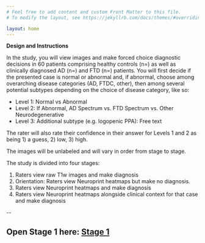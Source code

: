 ```yaml
---
# Feel free to add content and custom Front Matter to this file.
# To modify the layout, see https://jekyllrb.com/docs/themes/#overriding-theme-defaults

layout: home
---
```

**Design and Instructions**

In the study, you will view images and make forced choice diagnostic decisions in 60 patients comprising healthy controls (n=) as well as clinically diagnosed AD (n=) and FTD (n=) patients. You will first decide if the presented case is normal or abnormal and, if abnormal, choose among overarching disease categories (AD, FTDC, other), then among several potential subtypes depending on the choice of disease category, like so:

- Level 1: Normal vs Abnormal
- Level 2: If Abnormal, AD Spectrum vs. FTD Spectrum vs. Other Neurodegenerative
- Level 3: Additional subtype (e.g. logopenic PPA): Free text

The rater will also rate their confidence in their answer for Levels 1 and 2 as being 1) a guess, 2) low, 3) high.

The images will be unlabeled and will vary in order from stage to stage.

The study is divided into four stages:

1. Raters view raw T1w images and make diagnosis
2. Orientation: Raters view Neuroprint heatmaps but make no diagnosis.
3. Raters view Neuroprint heatmaps and make diagnosis
4. Raters view Neuroprint heatmaps alongside clinical context for that case and make diagnosis

--


## Open Stage 1 here: [Stage 1](/stage1)
